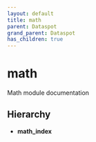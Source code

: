 ```yaml
---
layout: default
title: math
parent: Dataspot
grand_parent: Dataspot
has_children: true
---
```


# math

Math module documentation

## Hierarchy

* **math_index**
